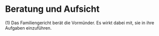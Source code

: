 # Beratung und Aufsicht

(1) Das Familiengericht berät die Vormünder. Es wirkt dabei mit, sie in ihre Aufgaben einzuführen.